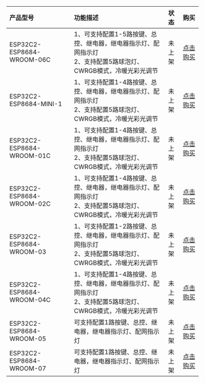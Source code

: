 

| 产品型号                   | 功能描述                 |状态               |购买                 |                          
| :------------------------ | :------------------------| :---------------: | :----------------: |
| ESP32C2-ESP8684-WROOM-06C |  1、可支持配置1-5路按键、总控、继电器，继电器指示灯、配网指示灯<br>2、支持配置5路球泡灯、CWRGB模式，冷暖光彩光调节   |        未上架        |  [点击购买]()         |
| ESP32C2-ESP8684-MINI-1    |  1、可支持配置1-4路按键、总控、继电器，继电器指示灯、配网指示灯<br>2、支持配置5路球泡灯、CWRGB模式，冷暖光彩光调节   |        未上架        |  [点击购买]()         |
| ESP32C2-ESP8684-WROOM-01C |  1、可支持配置1-4路按键、总控、继电器，继电器指示灯、配网指示灯<br>2、支持配置5路球泡灯、CWRGB模式，冷暖光彩光调节   |        未上架        |  [点击购买]()         |
| ESP32C2-ESP8684-WROOM-02C |  1、可支持配置1-4路按键、总控、继电器，继电器指示灯、配网指示灯<br>2、支持配置5路球泡灯、CWRGB模式，冷暖光彩光调节   |        未上架        |   [点击购买]()         |
| ESP32C2-ESP8684-WROOM-03  |  1、可支持配置1-2路按键、总控、继电器，继电器指示灯、配网指示灯<br>2、支持配置5路球泡灯、CWRGB模式，冷暖光彩光调节   |        未上架        |   [点击购买]()         |
| ESP32C2-ESP8684-WROOM-04C |  1、可支持配置1-4路按键、总控、继电器，继电器指示灯、配网指示灯<br>2、支持配置5路球泡灯、CWRGB模式，冷暖光彩光调节   |        未上架        |   [点击购买]()         |
| ESP32C2-ESP8684-WROOM-05  |  可支持配置1路按键、总控、继电器，继电器指示灯、配网指示灯     |        未上架        |   [点击购买]()         |
| ESP32C2-ESP8684-WROOM-07  |  可支持配置1路按键、总控、继电器，继电器指示灯、配网指示灯     |        未上架        |   [点击购买]()         |